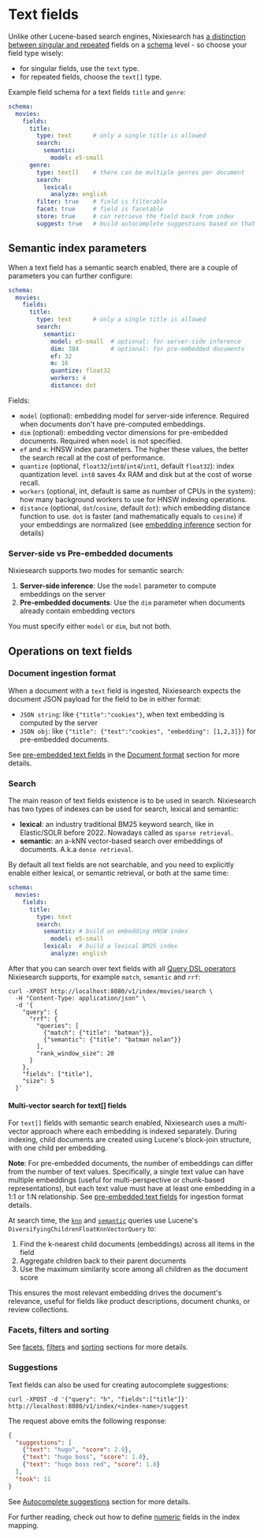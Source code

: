 # Text fields

Unlike other Lucene-based search engines, Nixiesearch has [a distinction between singular and repeated](../format.md#repeated-fields) fields on a [schema](../mapping.md) level - so choose your field type wisely:

* for singular fields, use the `text` type.
* for repeated fields, choose the `text[]` type.

Example field schema for a text fields `title` and `genre`:

```yaml
schema:
  movies:
    fields:
      title:
        type: text      # only a single title is allowed
        search:
          semantic:
            model: e5-small
      genre:
        type: text[]    # there can be multiple genres per document
        search: 
          lexical:
            analyze: english
        filter: true    # field is filterable
        facet: true     # field is facetable
        store: true     # can retrieve the field back from index
        suggest: true   # build autocomplete suggestions based on that field
```

## Semantic index parameters

When a text field has a semantic search enabled, there are a couple of parameters you can further configure:

```yaml
schema:
  movies:
    fields:
      title:
        type: text      # only a single title is allowed
        search:
          semantic:
            model: e5-small  # optional: for server-side inference
            dim: 384         # optional: for pre-embedded documents
            ef: 32
            m: 16
            quantize: float32
            workers: 4
            distance: dot
```

Fields:

* `model` (optional): embedding model for server-side inference. Required when documents don't have pre-computed embeddings.
* `dim` (optional): embedding vector dimensions for pre-embedded documents. Required when `model` is not specified.
* `ef` and `m`: HNSW index parameters. The higher these values, the better the search recall at the cost of performance.
* `quantize` (optional, `float32`/`int8`/`int4`/`int1`, default `float32`): index quantization level. `int8` saves 4x RAM and disk but at the cost of worse recall.
* `workers` (optional, int, default is same as number of CPUs in the system): how many background workers to use for HNSW indexing operations.
* `distance` (optional, `dot`/`cosine`, default `dot`): which embedding distance function to use. `dot` is faster (and mathematically equals to `cosine`) if your embeddings are normalized (see [embedding inference](../../inference/embeddings.md#configuration-file) section for details)

### Server-side vs Pre-embedded documents

Nixiesearch supports two modes for semantic search:

1. **Server-side inference**: Use the `model` parameter to compute embeddings on the server
2. **Pre-embedded documents**: Use the `dim` parameter when documents already contain embedding vectors

You must specify either `model` or `dim`, but not both. 

## Operations on text fields

### Document ingestion format

When a document with a `text` field is ingested, Nixiesearch expects the document JSON payload for the field to be in either format:

* `JSON string`: like `{"title":"cookies"}`, when text embedding is computed by the server
* `JSON obj`: like `{"title": {"text":"cookies", "embedding": [1,2,3]}}` for pre-embedded documents. 

See [pre-embedded text fields](../format.md#pre-embedded-text-fields) in the [Document format](../format.md) section for more details.

### Search

The main reason of text fields existence is to be used in search. Nixiesearch has two types of indexes can be used for search, lexical and semantic:

* **lexical**: an industry traditional BM25 keyword search, like in Elastic/SOLR before 2022. Nowadays called as `sparse retrieval`.
* **semantic**: an a-kNN vector-based search over embeddings of documents. A.k.a `dense retrieval`.

By default all text fields are not searchable, and you need to explicitly enable either lexical, or semantic retrieval, or both at the same time:

```yaml
schema:
  movies:
    fields:
      title:
        type: text
        search:
          semantic: # build an embedding HNSW index 
            model: e5-small
          lexical:  # build a lexical BM25 index
            analyze: english
```

After that you can search over text fields with all [Query DSL operators](../../search/query/overview.md) Nixiesearch supports, for example `match`, `semantic` and `rrf`:

```shell
curl -XPOST http://localhost:8080/v1/index/movies/search \
  -H "Content-Type: application/json" \
  -d '{
    "query": {
      "rrf": {
        "queries": [
          {"match": {"title": "batman"}},
          {"semantic": {"title": "batman nolan"}}
        ],
        "rank_window_size": 20
      }
    },
    "fields": ["title"],
    "size": 5
  }'
```

#### Multi-vector search for text[] fields

For `text[]` fields with semantic search enabled, Nixiesearch uses a multi-vector approach where each embedding is indexed separately. During indexing, child documents are created using Lucene's block-join structure, with one child per embedding.

**Note**: For pre-embedded documents, the number of embeddings can differ from the number of text values. Specifically, a single text value can have multiple embeddings (useful for multi-perspective or chunk-based representations), but each text value must have at least one embedding in a 1:1 or 1:N relationship. See [pre-embedded text fields](../format.md#pre-embedded-text-fields) for ingestion format details.

At search time, the [`knn`](../../search/query/retrieve/knn.md) and [`semantic`](../../search/query/retrieve/semantic.md) queries use Lucene's `DiversifyingChildrenFloatKnnVectorQuery` to:
1. Find the k-nearest child documents (embeddings) across all items in the field
2. Aggregate children back to their parent documents
3. Use the maximum similarity score among all children as the document score

This ensures the most relevant embedding drives the document's relevance, useful for fields like product descriptions, document chunks, or review collections.

### Facets, filters and sorting

See [facets](../../search/facet.md), [filters](../../search/filter.md) and [sorting](../../search/sort.md) sections for more details.

### Suggestions

Text fields can also be used for creating autocomplete suggestions:

```shell
curl -XPOST -d '{"query": "h", "fields":["title"]}' http://localhost:8080/v1/index/<index-name>/suggest

```

The request above emits the following response:

```json
{
  "suggestions": [
    {"text": "hugo", "score": 2.0},
    {"text": "hugo boss", "score": 1.0},
    {"text": "hugo boss red", "score": 1.0}
  ],
  "took": 11
}
```

See [Autocomplete suggestions](../../autocomplete/index.md) section for more details.

For further reading, check out how to define [numeric](numeric.md) fields in the index mapping.
